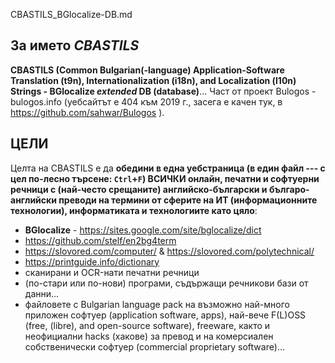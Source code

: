 CBASTILS_BGlocalize-DB.md

## За името **_CBASTILS_**
**CBASTILS (Common Bulgarian(-language) Application-Software Translation (t9n), Internationalization (i18n), and Localization (l10n) Strings - BGlocalize _extended_ DB (database)**... Част от проект Bulogos - bulogos.info (уебсайтът е 404 към 2019 г., засега е качен тук, в https://github.com/sahwar/Bulogos ).

## ЦЕЛИ
Целта на CBASTILS е да **обедини в една уебстраница (в един файл --- с цел по-лесно търсене: `Ctrl`+`F`) ВСИЧКИ онлайн, печатни и софтуерни речници с (най-често срещаните) английско-български и българо-английски преводи на термини от сферите на ИТ (информационните технологии), информатиката и технологиите като цяло**:
* **BGlocalize** - https://sites.google.com/site/bglocalize/dict
* https://github.com/stelf/en2bg4term
* https://slovored.com/computer/ & https://slovored.com/polytechnical/
* https://printguide.info/dictionary
* сканирани и OCR-нати печатни речници
* (по-стари или по-нови) програми, съдържащи речникови бази от данни...
* файловете с Bulgarian language pack на възможно най-много приложен софтуер (application software, apps), най-вече F(L)OSS (free, (libre), and open-source software), freeware, както и неофициални hacks (хакове) за превод и на комерсиален собственически софтуер (commercial proprietary software)...
